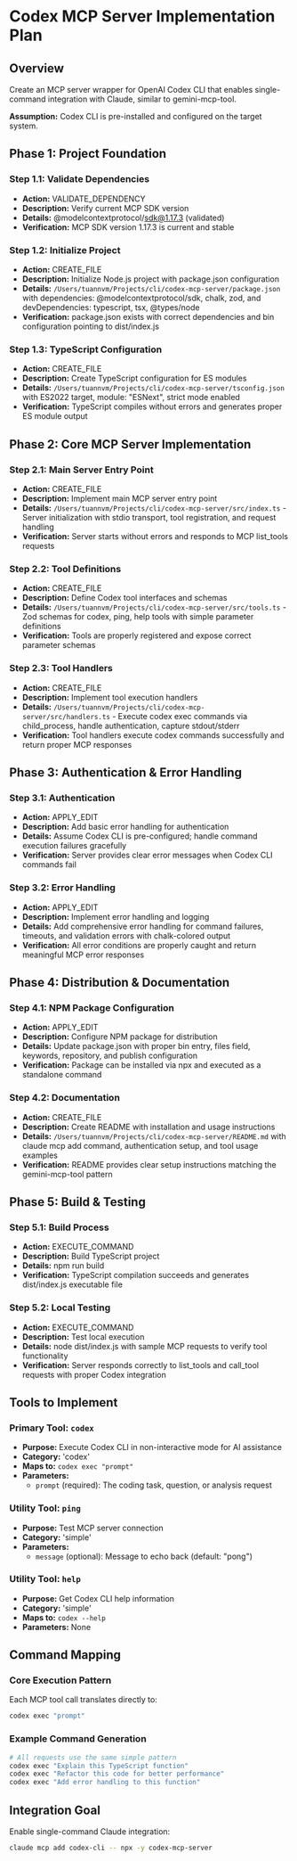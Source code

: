 # Codex MCP Server Implementation Plan

## Overview
Create an MCP server wrapper for OpenAI Codex CLI that enables single-command integration with Claude, similar to gemini-mcp-tool.

**Assumption:** Codex CLI is pre-installed and configured on the target system.

## Phase 1: Project Foundation

### Step 1.1: Validate Dependencies
- **Action:** VALIDATE_DEPENDENCY
- **Description:** Verify current MCP SDK version
- **Details:** @modelcontextprotocol/sdk@1.17.3 (validated)
- **Verification:** MCP SDK version 1.17.3 is current and stable

### Step 1.2: Initialize Project
- **Action:** CREATE_FILE
- **Description:** Initialize Node.js project with package.json configuration
- **Details:** `/Users/tuannvm/Projects/cli/codex-mcp-server/package.json` with dependencies: @modelcontextprotocol/sdk, chalk, zod, and devDependencies: typescript, tsx, @types/node
- **Verification:** package.json exists with correct dependencies and bin configuration pointing to dist/index.js

### Step 1.3: TypeScript Configuration
- **Action:** CREATE_FILE
- **Description:** Create TypeScript configuration for ES modules
- **Details:** `/Users/tuannvm/Projects/cli/codex-mcp-server/tsconfig.json` with ES2022 target, module: "ESNext", strict mode enabled
- **Verification:** TypeScript compiles without errors and generates proper ES module output

## Phase 2: Core MCP Server Implementation

### Step 2.1: Main Server Entry Point
- **Action:** CREATE_FILE
- **Description:** Implement main MCP server entry point
- **Details:** `/Users/tuannvm/Projects/cli/codex-mcp-server/src/index.ts` - Server initialization with stdio transport, tool registration, and request handling
- **Verification:** Server starts without errors and responds to MCP list_tools requests

### Step 2.2: Tool Definitions
- **Action:** CREATE_FILE
- **Description:** Define Codex tool interfaces and schemas
- **Details:** `/Users/tuannvm/Projects/cli/codex-mcp-server/src/tools.ts` - Zod schemas for codex, ping, help tools with simple parameter definitions
- **Verification:** Tools are properly registered and expose correct parameter schemas

### Step 2.3: Tool Handlers
- **Action:** CREATE_FILE
- **Description:** Implement tool execution handlers
- **Details:** `/Users/tuannvm/Projects/cli/codex-mcp-server/src/handlers.ts` - Execute codex exec commands via child_process, handle authentication, capture stdout/stderr
- **Verification:** Tool handlers execute codex commands successfully and return proper MCP responses

## Phase 3: Authentication & Error Handling

### Step 3.1: Authentication
- **Action:** APPLY_EDIT
- **Description:** Add basic error handling for authentication
- **Details:** Assume Codex CLI is pre-configured; handle command execution failures gracefully
- **Verification:** Server provides clear error messages when Codex CLI commands fail

### Step 3.2: Error Handling
- **Action:** APPLY_EDIT
- **Description:** Implement error handling and logging
- **Details:** Add comprehensive error handling for command failures, timeouts, and validation errors with chalk-colored output
- **Verification:** All error conditions are properly caught and return meaningful MCP error responses

## Phase 4: Distribution & Documentation

### Step 4.1: NPM Package Configuration
- **Action:** APPLY_EDIT
- **Description:** Configure NPM package for distribution
- **Details:** Update package.json with proper bin entry, files field, keywords, repository, and publish configuration
- **Verification:** Package can be installed via npx and executed as a standalone command

### Step 4.2: Documentation
- **Action:** CREATE_FILE
- **Description:** Create README with installation and usage instructions
- **Details:** `/Users/tuannvm/Projects/cli/codex-mcp-server/README.md` with claude mcp add command, authentication setup, and tool usage examples
- **Verification:** README provides clear setup instructions matching the gemini-mcp-tool pattern

## Phase 5: Build & Testing

### Step 5.1: Build Process
- **Action:** EXECUTE_COMMAND
- **Description:** Build TypeScript project
- **Details:** npm run build
- **Verification:** TypeScript compilation succeeds and generates dist/index.js executable file

### Step 5.2: Local Testing
- **Action:** EXECUTE_COMMAND
- **Description:** Test local execution
- **Details:** node dist/index.js with sample MCP requests to verify tool functionality
- **Verification:** Server responds correctly to list_tools and call_tool requests with proper Codex integration

## Tools to Implement

### Primary Tool: `codex`
- **Purpose:** Execute Codex CLI in non-interactive mode for AI assistance
- **Category:** 'codex'
- **Maps to:** `codex exec "prompt"`
- **Parameters:**
  - `prompt` (required): The coding task, question, or analysis request

### Utility Tool: `ping`
- **Purpose:** Test MCP server connection
- **Category:** 'simple'
- **Parameters:**
  - `message` (optional): Message to echo back (default: "pong")

### Utility Tool: `help`
- **Purpose:** Get Codex CLI help information
- **Category:** 'simple'
- **Maps to:** `codex --help`
- **Parameters:** None

## Command Mapping

### Core Execution Pattern
Each MCP tool call translates directly to:
```bash
codex exec "prompt"
```

### Example Command Generation
```bash
# All requests use the same simple pattern
codex exec "Explain this TypeScript function"
codex exec "Refactor this code for better performance"  
codex exec "Add error handling to this function"
```

## Integration Goal
Enable single-command Claude integration:
```bash
claude mcp add codex-cli -- npx -y codex-mcp-server
```
